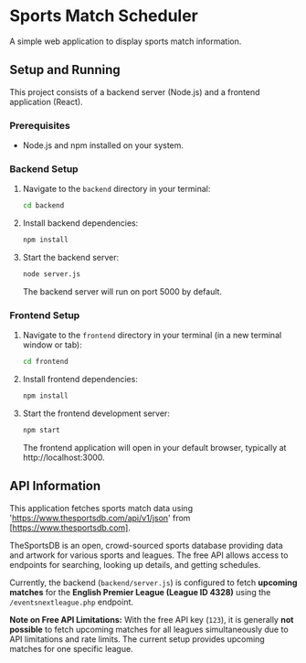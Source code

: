 # Sports Match Scheduler

A simple web application to display sports match information.

## Setup and Running

This project consists of a backend server (Node.js) and a frontend application (React).

### Prerequisites

- Node.js and npm installed on your system.

### Backend Setup

1.  Navigate to the `backend` directory in your terminal:
    ```bash
    cd backend
    ```
2.  Install backend dependencies:
    ```bash
    npm install
    ```
3.  Start the backend server:
    ```bash
    node server.js
    ```
    The backend server will run on port 5000 by default.

### Frontend Setup

1.  Navigate to the `frontend` directory in your terminal (in a new terminal window or tab):
    ```bash
    cd frontend
    ```
2.  Install frontend dependencies:
    ```bash
    npm install
    ```
3.  Start the frontend development server:
    ```bash
    npm start
    ```
    The frontend application will open in your default browser, typically at http://localhost:3000.

## API Information

This application fetches sports match data using 'https://www.thesportsdb.com/api/v1/json' from [https://www.thesportsdb.com].

TheSportsDB is an open, crowd-sourced sports database providing data and artwork for various sports and leagues. The free API allows access to endpoints for searching, looking up details, and getting schedules.

Currently, the backend (`backend/server.js`) is configured to fetch **upcoming matches** for the **English Premier League (League ID 4328)** using the `/eventsnextleague.php` endpoint.

**Note on Free API Limitations:** With the free API key (`123`), it is generally **not possible** to fetch upcoming matches for all leagues simultaneously due to API limitations and rate limits. The current setup provides upcoming matches for one specific league. 
